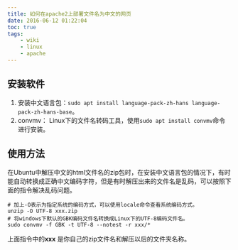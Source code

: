 ```yaml
---
title: 如何在apache2上部署文件名为中文的网页
date: 2016-06-12 01:22:04
toc: true
tags: 
    - wiki   
    - linux
    - apache
---
```


## 安装软件
1.  安装中文语言包：`sudo apt install language-pack-zh-hans language-pack-zh-hans-base`。
2.  convmv： Linux下的文件名转码工具，使用`sudo apt install convmv`命令进行安装。

## 使用方法
在Ubuntu中解压中文的html文件名的zip包时，在安装中文语言包的情况下，有时能自动转换成正确中文编码字符，但是有时解压出来的文件名是乱码，可以按照下面的指令解决乱码问题。
```shell
# 加上-O表示为指定系统的编码方式，可以使用locale命令查看系统编码方式。
unzip -O UTF-8 xxx.zip
# 将windows下默认的GBK编码文件名转换成Linux下的UTF-8编码文件名。
sudo convmv -f GBK -t UTF-8 --notest -r xxx/*
```
上面指令中的**xxx** 是你自己的zip文件名和解压以后的文件夹名称。
